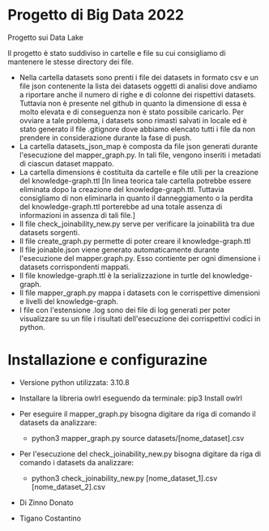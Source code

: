 # Progetto di Big Data 2022

Progetto sui Data Lake

Il progetto è stato suddiviso in cartelle e file su cui consigliamo di mantenere le stesse directory dei file. 
* Nella cartella datasets sono prenti i file dei datasets in formato csv e un file json contenente la lista dei datasets oggetti di analisi dove andiamo a riportare anche il numero di righe e di colonne dei rispettivi datasets. Tuttavia non è presente nel github in quanto la dimensione di essa è molto elevata e di conseguenza non è stato possibile caricarlo. Per ovviare a tale problema, i datasets sono rimasti salvati in locale ed è stato generato il file .gitignore dove abbiamo elencato tutti i file da non prendere in considerazione durante la fase di push.
* La cartella datasets_json_map è composta da file json generati durante l'esecuzione del mapper_graph.py. In tali file, vengono inseriti i metadati di ciascun dataset mappato.
* La cartella dimensions è costituita da cartelle e file utili per la creazione del knowledge-graph.ttl [In linea teorica tale cartella potrebbe essere eliminata dopo la creazione del knowledge-graph.ttl. Tuttavia consigliamo di non eliminarla in quanto il danneggiamento o la perdita del knowledge-graph.ttl porterebbe ad una totale assenza di informazioni in assenza di tali file.]
* Il file check_joinability_new.py serve per verificare la joinabilità tra due datasets sorgenti.
* Il file create_graph.py permette di poter creare il knowledge-graph.ttl
* Il file joinable.json viene generato automaticamente durante l'esecuzione del mapper.graph.py. Esso contiente per ogni dimensione i datasets corrispondenti mappati.
* Il file knowledge-graph.ttl è la serializzazione in turtle del knowledge-graph.
* Il file mapper_graph.py mappa i datasets con le corrispettive dimensioni e livelli del knowledge-graph.
* I file con l'estensione .log sono dei file di log generati per poter visualizzare su un file i risultati dell'esecuzione dei corrispettivi codici in python.

# Installazione e configurazine

* Versione python utilizzata: 3.10.8
* Installare la libreria owlrl eseguendo da terminale: pip3 Install owlrl
* Per eseguire il mapper_graph.py bisogna digitare da riga di comando il datasets da analizzare: 
    - python3 mapper_graph.py source datasets/[nome_dataset].csv 
* Per l'esecuzione del check_joinability_new.py bisogna digitare da riga di comando i datasets da analizzare:
    - python3 check_joinability_new.py [nome_dataset_1].csv [nome_dataset_2].csv


* Di Zinno Donato
* Tigano Costantino